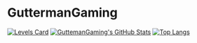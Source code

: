 # GuttermanGaming
[![Levels Card](https://github-readme-stats.vercel.app/api/pin/?username=GuttermanGaming&repo=NSMBWiiLevels&theme=ambient_gradient)](https://github.com/GuttermanGaming/NSMBWiiLevels)
[![GuttemanGaming's GitHub Stats](https://github-readme-stats.vercel.app/api?username=GuttermanGaming&show_icons=true&rank_icon=default&custom_title=My%20GitHub%20Stats&theme=ambient_gradient)](https://github.com/GuttermanGaming/)
[![Top Langs](https://github-readme-stats.vercel.app/api/top-langs/?username=GuttermanGaming&layout=pie&theme=ambient_gradient)](https://github.com/GuttermanGaming/)





